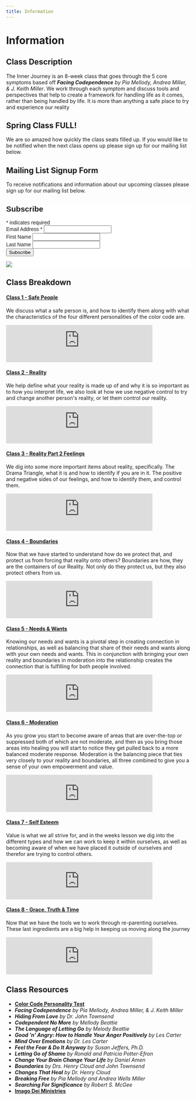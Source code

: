 ```yaml
---
title: Information
---
```

# Information

## Class Description
The Inner Journey is an 8-week class that goes through the 5 core symptoms based off 
***Facing Codependence** by Pia Mellody, Andrea Miller, & J. Keith Miller*. 
We work through each symptom and discuss tools and perspectives that help to create a 
framework for handling life as it comes, rather than being handled by life. It is more than anything
a safe place to try and experience our reality

## Spring Class FULL!
We are so amazed how quickly the class seats filled up. If you would like to be notified when the next class opens up please sign up for our mailing list below.

## Mailing List Signup Form
To receive notifications and information about our upcoming classes please sign up for our mailing list below.


<!-- Begin Mailchimp Signup Form -->
<link href="//cdn-images.mailchimp.com/embedcode/classic-10_7_dtp.css" rel="stylesheet" type="text/css">
<style type="text/css">
	#mc_embed_signup{background:#fff; clear:left; font:14px Helvetica,Arial,sans-serif; }
	/* Add your own Mailchimp form style overrides in your site stylesheet or in this style block.
	   We recommend moving this block and the preceding CSS link to the HEAD of your HTML file. */
</style>
<div id="mc_embed_signup">
<form action="https://gmail.us20.list-manage.com/subscribe/post?u=ea52799262ab4a3df758e57c6&amp;id=a327d1e66a" method="post" id="mc-embedded-subscribe-form" name="mc-embedded-subscribe-form" class="validate" target="_blank" novalidate>
    <div id="mc_embed_signup_scroll">
	<h2>Subscribe</h2>
<div class="indicates-required"><span class="asterisk">*</span> indicates required</div>
<div class="mc-field-group">
	<label for="mce-EMAIL">Email Address  <span class="asterisk">*</span>
</label>
	<input type="email" value="" name="EMAIL" class="required email" id="mce-EMAIL">
</div>
<div class="mc-field-group">
	<label for="mce-FNAME">First Name </label>
	<input type="text" value="" name="FNAME" class="" id="mce-FNAME">
</div>
<div class="mc-field-group">
	<label for="mce-LNAME">Last Name </label>
	<input type="text" value="" name="LNAME" class="" id="mce-LNAME">
</div>
<div id="mce-responses" class="clear foot">
		<div class="response" id="mce-error-response" style="display:none"></div>
		<div class="response" id="mce-success-response" style="display:none"></div>
	</div>    <!-- real people should not fill this in and expect good things - do not remove this or risk form bot signups-->
    <div style="position: absolute; left: -5000px;" aria-hidden="true"><input type="text" name="b_ea52799262ab4a3df758e57c6_a327d1e66a" tabindex="-1" value=""></div>
        <div class="optionalParent">
            <div class="clear foot">
                <input type="submit" value="Subscribe" name="subscribe" id="mc-embedded-subscribe" class="button">
                <p class="brandingLogo"><a href="http://eepurl.com/hRt4Nb" title="Mailchimp - email marketing made easy and fun"><img src="https://eep.io/mc-cdn-images/template_images/branding_logo_text_dark_dtp.svg"></a></p>
            </div>
        </div>
    </div>
</form>
</div>
<script type='text/javascript' src='//s3.amazonaws.com/downloads.mailchimp.com/js/mc-validate.js'></script><script type='text/javascript'>(function($) {window.fnames = new Array(); window.ftypes = new Array();fnames[0]='EMAIL';ftypes[0]='email';fnames[1]='FNAME';ftypes[1]='text';fnames[2]='LNAME';ftypes[2]='text';fnames[3]='ADDRESS';ftypes[3]='address';fnames[4]='PHONE';ftypes[4]='phone';fnames[5]='BIRTHDAY';ftypes[5]='birthday';}(jQuery));var $mcj = jQuery.noConflict(true);</script>
<!--End mc_embed_signup-->

## Class Breakdown

#### [Class 1 - Safe People](/C1-SafePeople/SafePeople/)

We discuss what a safe person is, and how to identify them along with what the characteristics of the
four different personalities of the color code are.

<iframe src="https://podcasters.spotify.com/pod/show/theinnerjourney/embed/episodes/Spring-2023---Class-1---Safe-People-e20383i" height="102px" width="400px" frameborder="0" scrolling="no"></iframe>

#### [Class 2 - Reality](/C2-Reality/DifficultyOwningOurOwnReality/)

We help define what your reality is made up of and why it is so important as to how you interpret life, we also look at how we use negative control
to try and change another person's reality, or let them control our reality.

<iframe src="https://podcasters.spotify.com/pod/show/theinnerjourney/embed/episodes/Spring-2023---Class-2---Reality-e20gmge" height="102px" width="400px" frameborder="0" scrolling="no"></iframe>

#### [Class 3 - Reality Part 2 Feelings](/C3-Feelings/AutomaticNegativeThoughts/)

We dig into some more important items about reality, specifically. The Drama Triangle, what it is and how to 
identify if you are in it. The positive and negative sides of our feelings, and how to identify them, and control them.

<iframe src="https://podcasters.spotify.com/pod/show/theinnerjourney/embed/episodes/Spring-2023---Class-3---Feelings-e20ukku" height="102px" width="400px" frameborder="0" scrolling="no"></iframe>

#### [Class 4 - Boundaries](/C4-Boundaries/WhatAreBoundaries/)

Now that we have started to understand how do we protect that, and protect us from forcing that reality onto others?
Boundaries are how, they are the containers of our Reality. Not only do they protect us, but they also protect others
from us.

<iframe src="https://anchor.fm/theinnerjourney/embed/episodes/CTH---Fall-2022---Class-4---Boundaries-e1or87a" height="102px" width="400px" frameborder="0" scrolling="no"></iframe>

#### [Class 5 - Needs & Wants](/C5-SelfCare/DifficultyAknowledingNeedsWants/)

Knowing our needs and wants is a pivotal step in creating connection in relationships, as well
as balancing that share of their needs and wants along with your own needs and wants. This in
conjunction with bringing your own reality and boundaries in moderation into the relationship
creates the connection that is fulfilling for both people involved.

<iframe src="https://anchor.fm/theinnerjourney/embed/episodes/CTH---Fall-2022---Class-5---Needs-Wants-e1p5j3p" height="102px" width="400px" frameborder="0" scrolling="no"></iframe>

#### [Class 6 - Moderation](/C6-Moderation/Moderation/)

As you grow you start to become aware of areas that are over-the-top or suppressed both of
which are not moderate, and then as you bring those areas into healing you will start to notice they get pulled back
to a more balanced moderate response.
Moderation is the balancing piece that ties very closely to your reality and boundaries, all three combined 
to give you a sense of your own empowerment and value. 

<iframe src="https://anchor.fm/theinnerjourney/embed/episodes/Fall-2022---Class-6---Moderation-e1pg8ng" height="102px" width="400px" frameborder="0" scrolling="no"></iframe>

#### [Class 7 - Self Esteem](/C7-SelfEsteem/TheLie/)

Value is what we all strive for, and in the weeks lesson we dig into the different types and how we can work to keep it within ourselves, as well as becoming aware of when we have placed it outside of ourselves and therefor are trying to control others.

<iframe src="https://anchor.fm/theinnerjourney/embed/episodes/Fall-2022---Class-7---Self-Esteem-e1ppop8" height="102px" width="400px" frameborder="0" scrolling="no"></iframe>

#### [Class 8 - Grace, Truth & Time](/C8-GraceTruthTime/GraceTruthTime/)

Now that we have the tools we to work through re-parenting ourselves. These last ingredients are a big help in keeping us moving
along the journey

<iframe src="https://anchor.fm/theinnerjourney/embed/episodes/Fall-2022---Class-8---Grace--Truth-and-Time-e1q4k5u" height="102px" width="400px" frameborder="0" scrolling="no"></iframe>

## Class Resources

* **[Color Code Personality Test](https://colorcode.com)**
* ***Facing Codependence** by Pia Mellody, Andrea Miller, & J. Keith Miller*
* ***Hiding From Love** by Dr. John Townsend*
* ***Codependent No More** by Mellody Beattie*
* ***The Language of Letting Go** by Melody Beattie*
* ***Good 'n' Angry: How to Handle Your Anger Positively** by Les Carter*
* ***Mind Over Emotions** by Dr. Les Carter*
* ***Feel the Fear & Do It Anyway** by Susan Jeffers, Ph.D.*
* ***Letting Go of Shame** by Ronald and Patricia Potter-Efron*
* ***Change Your Brain Change Your Life** by Daniel Amen*
* ***_Boundaries_** by Drs. Henry Cloud and John Townsend*
* ***_Changes That Heal_** by Dr. Henry Cloud*
* ***_Breaking Free_** by Pia Mellody and Andrea Wells Miller*
* ***_Searching For Significance_** by Robert S. McGee*
* **[Imago Dei Ministries](https://www.idmin.org)**
